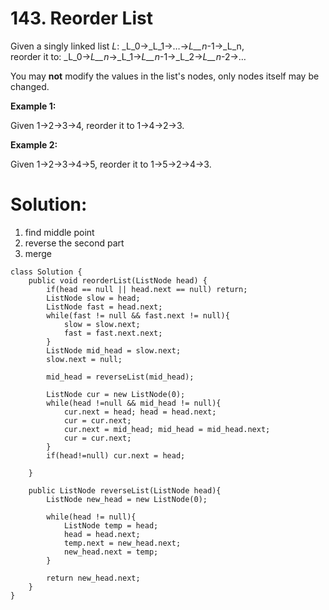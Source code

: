 # 143. Reorder List
Given a singly linked list  _L_:  _L_0→_L_1→…→_L__n_-1→_L_n,  
reorder it to:  _L_0→_L__n_→_L_1→_L__n_-1→_L_2→_L__n_-2→…

You may  **not**  modify the values in the list's nodes, only nodes itself may be changed.

**Example 1:**

Given 1->2->3->4, reorder it to 1->4->2->3.

**Example 2:**

Given 1->2->3->4->5, reorder it to 1->5->2->4->3.

# Solution:
1. find middle point
2. reverse the second part
3. merge
```
class Solution {
    public void reorderList(ListNode head) {
        if(head == null || head.next == null) return;
        ListNode slow = head;
        ListNode fast = head.next;
        while(fast != null && fast.next != null){
            slow = slow.next;
            fast = fast.next.next;
        }
        ListNode mid_head = slow.next;
        slow.next = null;
        
        mid_head = reverseList(mid_head);
        
        ListNode cur = new ListNode(0);
        while(head !=null && mid_head != null){
            cur.next = head; head = head.next;
            cur = cur.next;  
            cur.next = mid_head; mid_head = mid_head.next;
            cur = cur.next;
        }        
        if(head!=null) cur.next = head;
        
    }
    
    public ListNode reverseList(ListNode head){
        ListNode new_head = new ListNode(0);
        
        while(head != null){
            ListNode temp = head; 
            head = head.next;
            temp.next = new_head.next;
            new_head.next = temp;
        }
        
        return new_head.next;
    }
}
```